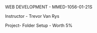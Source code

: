 WEB DEVELOPMENT - MMED-1056-01-21S

Instructor - Trevor Van Rys


 Project- Folder Setup - Worth 5%
 



